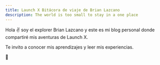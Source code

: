 ```yaml
---
title: Launch X Bitácora de viaje de Brian Lazcano
description: The world is too small to stay in a one place
---
```


Hola ✌️  soy el explorer Brian Lazcano y este es mi blog personal donde compartiré mis aventuras de Launch X.

Te invito a conocer mis aprendizajes y leer mis experiencias.

🚀

